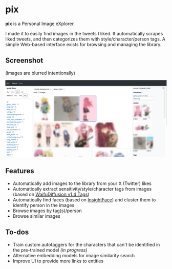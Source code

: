 # pix

**pix** is a Personal Image eXplorer.

I made it to easily find images in the tweets I liked. It automatically scrapes liked tweets, and then categorizes them with style/character/person tags. A simple Web-based interface exists for browsing and managing the library.

## Screenshot

(images are blurred intentionally)

![screenshot](docs/screenshot.jpg)

## Features

* Automatically add images to the library from your X (Twitter) likes
* Automatically extract sensitivity/style/character tags from images (based on [WaifuDiffusion v1.4 Tags](https://huggingface.co/spaces/SmilingWolf/wd-v1-4-tags))
* Automatically find faces (based on [InsightFace](https://github.com/deepinsight/insightface)) and cluster them to identify person in the images
* Browse images by tag(s)/person
* Browse similar images

## To-dos

* Train custom autotaggers for the characters that can't be identified in the pre-trained model _(in progress)_
* Alternative embedding models for image similarity search
* Improve UI to provide more links to entities
